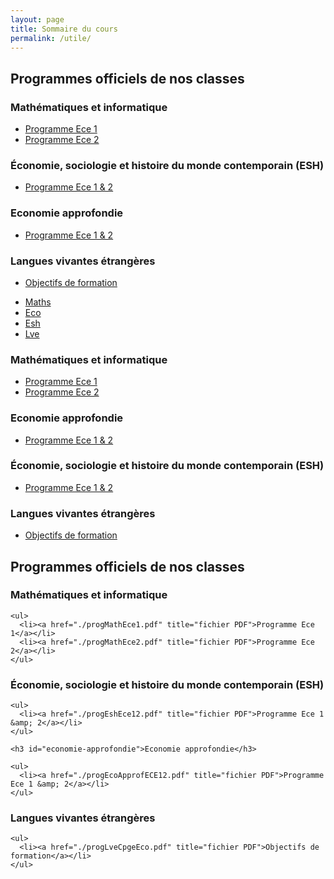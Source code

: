 ```yaml
---
layout: page
title: Sommaire du cours
permalink: /utile/
---
```


## Programmes officiels de nos classes

### Mathématiques et informatique 

- [Programme Ece 1](./progMathEce1.pdf "fichier PDF" ) 
- [Programme Ece 2](./progMathEce2.pdf "fichier PDF" ) 

### Économie, sociologie et histoire du monde contemporain (ESH)

- [Programme Ece 1 & 2](./progEshEce12.pdf "fichier PDF" ) 

### Economie approfondie

- [Programme Ece 1 & 2](./progEcoApprofECE12.pdf "fichier PDF") 

### Langues vivantes étrangères

- [Objectifs de formation](./progLveCpgeEco.pdf "fichier PDF" ) 

<ul class="nav nav-tabs">
  <li class=""><a aria-expanded="true" href="#progMath" data-toggle="tab">Maths</a></li>
  <li class=""><a aria-expanded="false" href="#progEco" data-toggle="tab">Eco</a></li>
  <li class=""><a aria-expanded="false" href="#progEsh" data-toggle="tab">Esh</a></li>
  <li class=""><a aria-expanded="false" href="#progLve" data-toggle="tab">Lve</a></li>
</ul>
<div id="myTabContent" class="tab-content">
  <div class="tab-pane fade active in" id="progMath">
    <h3 id="mathmatiques-et-informatique">Mathématiques et informatique</h3>
    <ul>
      <li><a href="./progMathEce1.pdf" title="fichier PDF">Programme Ece 1</a></li>
      <li><a href="./progMathEce2.pdf" title="fichier PDF">Programme Ece 2</a></li>
    </ul>
  </div>
  <div class="tab-pane fade" id="progEco">
    <h3 id="economie-approfondie">Economie approfondie</h3>
    <ul>
      <li><a href="./progEcoApprofECE12.pdf" title="fichier PDF">Programme Ece 1 &amp; 2</a></li>
    </ul>
  </div>
  <div class="tab-pane fade" id="progEsh">
    <h3 id="conomie-sociologie-et-histoire-du-monde-contemporain-esh">Économie, sociologie et histoire du monde contemporain (ESH)</h3>
    <ul>
      <li><a href="./progEshEce12.pdf" title="fichier PDF">Programme Ece 1 &amp; 2</a></li>
    </ul>
  </div>
  <div class="tab-pane fade" id="progLve">
    <h3 id="langues-vivantes-trangres">Langues vivantes étrangères</h3>
    <ul>
      <li><a href="./progLveCpgeEco.pdf" title="fichier PDF">Objectifs de formation</a></li>
    </ul>
  </div>
</div>

<h2 id="programmes-officiels-de-nos-classes">Programmes officiels de nos classes</h2>

<div class="row">
  <div class="col-lg-4">
    <h3 id="mathmatiques-et-informatique">Mathématiques et informatique</h3>

    <ul>
      <li><a href="./progMathEce1.pdf" title="fichier PDF">Programme Ece 1</a></li>
      <li><a href="./progMathEce2.pdf" title="fichier PDF">Programme Ece 2</a></li>
    </ul>
  </div>
  <div class="col-lg-4">
    <h3 id="conomie-sociologie-et-histoire-du-monde-contemporain-esh">Économie, sociologie et histoire du monde contemporain (ESH)</h3>

    <ul>
      <li><a href="./progEshEce12.pdf" title="fichier PDF">Programme Ece 1 &amp; 2</a></li>
    </ul>

    <h3 id="economie-approfondie">Economie approfondie</h3>

    <ul>
      <li><a href="./progEcoApprofECE12.pdf" title="fichier PDF">Programme Ece 1 &amp; 2</a></li>
    </ul>
  </div>
  <div class="col-lg-4">
    <h3 id="langues-vivantes-trangres">Langues vivantes étrangères</h3>

    <ul>
      <li><a href="./progLveCpgeEco.pdf" title="fichier PDF">Objectifs de formation</a></li>
    </ul>
  </div>
</div>



